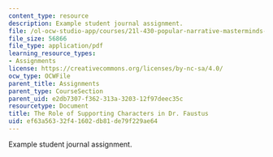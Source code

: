 ```yaml
---
content_type: resource
description: Example student journal assignment.
file: /ol-ocw-studio-app/courses/21l-430-popular-narrative-masterminds-fall-2004/ef63a56332f41602db81de79f229ae64_MIT21L_430F04_support.pdf
file_size: 56866
file_type: application/pdf
learning_resource_types:
- Assignments
license: https://creativecommons.org/licenses/by-nc-sa/4.0/
ocw_type: OCWFile
parent_title: Assignments
parent_type: CourseSection
parent_uid: e2db7307-f362-313a-3203-12f97deec35c
resourcetype: Document
title: The Role of Supporting Characters in Dr. Faustus
uid: ef63a563-32f4-1602-db81-de79f229ae64
---
```

Example student journal assignment.